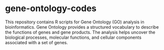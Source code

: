 # gene-ontology-codes
This repository contains R scripts for Gene Ontology (GO) analysis in bioinformatics. Gene Ontology provides a structured vocabulary to describe the functions of genes and gene products. The analysis helps uncover the biological processes, molecular functions, and cellular components associated with a set of genes.
